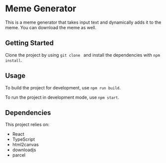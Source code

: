 # Meme Generator

This is a meme generator that takes input text and dynamically adds it to the meme. You can download the meme as well.

## Getting Started

Clone the project by using `git clone ` and install the dependencies with `npm install`.

## Usage

To build the project for development, use `npm run build`.

To run the project in development mode, use `npm start`.

## Dependencies

This project relies on:

- React
- TypeScript
- html2canvas
- downloadjs
- parcel
